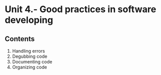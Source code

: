 # Unit 4.- Good practices in software developing

## Contents
1. Handling errors
2. Degubbing code
3. Documenting code
4. Organizing code
